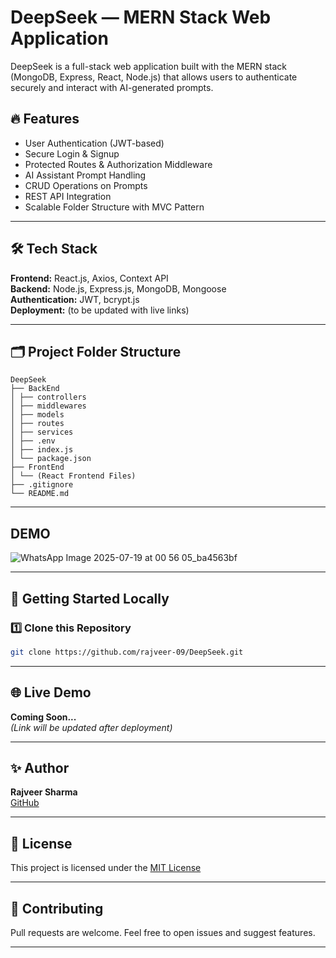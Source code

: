 # DeepSeek — MERN Stack Web Application

DeepSeek is a full-stack web application built with the MERN stack (MongoDB, Express, React, Node.js) that allows users to authenticate securely and interact with AI-generated prompts.

## 🔥 Features
- User Authentication (JWT-based)
- Secure Login & Signup
- Protected Routes & Authorization Middleware
- AI Assistant Prompt Handling
- CRUD Operations on Prompts
- REST API Integration
- Scalable Folder Structure with MVC Pattern

---

## 🛠️ Tech Stack

**Frontend:** React.js, Axios, Context API  
**Backend:** Node.js, Express.js, MongoDB, Mongoose  
**Authentication:** JWT, bcrypt.js  
**Deployment:** (to be updated with live links)

---

## 🗂️ Project Folder Structure
```
DeepSeek
├── BackEnd
│ ├── controllers
│ ├── middlewares
│ ├── models
│ ├── routes
│ ├── services
│ ├── .env
│ ├── index.js
│ └── package.json
├── FrontEnd
│ └── (React Frontend Files)
├── .gitignore
└── README.md

```
---
## DEMO
![WhatsApp Image 2025-07-19 at 00 56 05_ba4563bf](https://github.com/user-attachments/assets/33d947b4-1d8d-4396-aa01-eedec6a46e7f)



---

## 🚀 Getting Started Locally

### 1️⃣ Clone this Repository
```bash
git clone https://github.com/rajveer-09/DeepSeek.git

```
---

## 🌐 Live Demo  

**Coming Soon...**  
*(Link will be updated after deployment)*  

---

## ✨ Author  

**Rajveer Sharma**  
[GitHub](https://github.com/rajveer-09)

---

## 📜 License  

This project is licensed under the [MIT License](https://opensource.org/licenses/MIT)  

---

## 🤝 Contributing  

Pull requests are welcome. Feel free to open issues and suggest features.  

---
